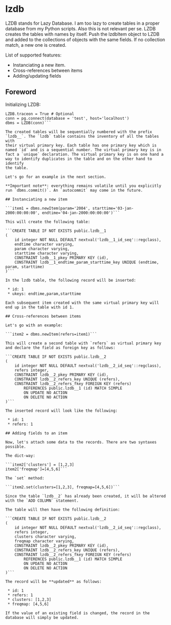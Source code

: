 # lzdb

LZDB stands for Lazy Database. I am too lazy to create tables in a proper database from my Python scripts. Also this is not relevant per se. LZDB creates the tables with names by itself. Push the lzdbItem object to LZDB and added to the collections of objects with the same fields. If no collection match, a new one is created.

List of supported features:
 * Instanciating a new item. 
 * Cross-references between items
 * Adding/updating fields 
 
## Foreword

Initializing LZDB:

```from lzdb import *
LZDB.traceon = True # Optional
conn = pg.connect(database = 'test', host='localhost')
dbms = LZDB(conn)```

The created tables will be sequentially numbered with the prefix `lzdb__`. The `lzdb` table contains the inventory of all the tables with 
their virtual primary key. Each table has one primary key which is named `id` and is a sequential number. The virtual primary key is in
fact a `unique` declaration. The virtual primary key is on one hand a way to identify duplicates in the table and on the other hand to identify
the table.

Let's go for an example in the next section.

**Important note**: everything remains volatile until you explicitly run `dbms.commit()`. An `autocommit` may come in the future.

## Instanciating a new item

```item1 = dbms.newItem(param='2004', starttime='03-jan-2000:00:00:00', endtime='04-jan-2000:00:00:00')```

This will create the following table:

```CREATE TABLE IF NOT EXISTS public.lzdb__1
(
    id integer NOT NULL DEFAULT nextval('lzdb__1_id_seq'::regclass),
    endtime character varying,
    param character varying,
    starttime character varying,
    CONSTRAINT lzdb__1_pkey PRIMARY KEY (id),
    CONSTRAINT lzdb__1_endtime_param_starttime_key UNIQUE (endtime, param, starttime)
)```

In the lzdb table, the following record will be inserted:
 
 * id: 1
 * ukeys: endtime,param,starttime
 
Each subsequent item created with the same virtual primary key will end up in the table with id 1.

## Cross-references between items

Let's go with an example:

```item2 = dbms.newItem(refers=item1)```

This will create a second table with `refers` as virtual primary key and declare the field as foreign key as follows:

```CREATE TABLE IF NOT EXISTS public.lzdb__2
(
    id integer NOT NULL DEFAULT nextval('lzdb__2_id_seq'::regclass),
    refers integer,
    CONSTRAINT lzdb__2_pkey PRIMARY KEY (id),
    CONSTRAINT lzdb__2_refers_key UNIQUE (refers),
    CONSTRAINT lzdb__2_refers_fkey FOREIGN KEY (refers)
        REFERENCES public.lzdb__1 (id) MATCH SIMPLE
        ON UPDATE NO ACTION
        ON DELETE NO ACTION
)```

The inserted record will look like the following:

 * id: 1
 * refers: 1
 
## Adding fields to an item

Now, let's attach some data to the records. There are two syntaxes possible.

The dict-way:

```item2['clusters'] = [1,2,3]
item2['freqmap']=[4,5,6]```

The `set` method:

```item2.set(clusters=[1,2,3], freqmap=[4,5,6])```

Since the table `lzdb__2` has already been created, it will be altered with the `ADD COLUMN` statement. 

The table will then have the following definition:

```CREATE TABLE IF NOT EXISTS public.lzdb__2
(
    id integer NOT NULL DEFAULT nextval('lzdb__2_id_seq'::regclass),
    refers integer,
    clusters character varying,
    freqmap character varying,
    CONSTRAINT lzdb__2_pkey PRIMARY KEY (id),
    CONSTRAINT lzdb__2_refers_key UNIQUE (refers),
    CONSTRAINT lzdb__2_refers_fkey FOREIGN KEY (refers)
        REFERENCES public.lzdb__1 (id) MATCH SIMPLE
        ON UPDATE NO ACTION
        ON DELETE NO ACTION
)```

The record will be **updated** as follows:

 * id: 1
 * refers: 1
 * clusters: [1,2,3]
 * freqmap: [4,5,6]
 
If the value of an existing field is changed, the record in the database will simply be updated.
